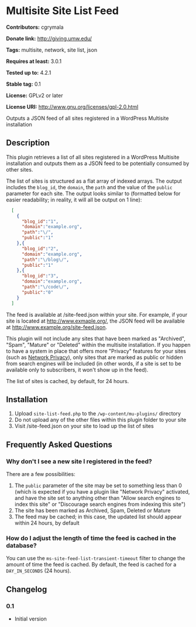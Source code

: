 # Multisite Site List Feed #
**Contributors:** cgrymala

**Donate link:** http://giving.umw.edu/

**Tags:** multisite, network, site list, json

**Requires at least:** 3.0.1

**Tested up to:** 4.2.1

**Stable tag:** 0.1

**License:** GPLv2 or later

**License URI:** http://www.gnu.org/licenses/gpl-2.0.html


Outputs a JSON feed of all sites registered in a WordPress Multisite installation

## Description ##

This plugin retrieves a list of all sites registered in a WordPress Multisite installation and outputs them as a JSON feed to be potentially consumed by other sites.

The list of sites is structured as a flat array of indexed arrays. The output includes the `blog_id`, the `domain`, the `path` and the value of the `public` parameter for each site. The output looks similar to (formatted below for easier readability; in reality, it will all be output on 1 line):

```json
  [
    {
      "blog_id":"1",
      "domain":"example.org",
      "path":"\/",
      "public":"1"
    },{
      "blog_id":"2",
      "domain":"example.org",
      "path":"\/blog\/",
      "public":"1"
    },{
      "blog_id":"3",
      "domain":"example.org",
      "path":"\/code\/",
      "public":"0"
    }
  ]
```

The feed is available at /site-feed.json within your site. For example, if your site is located at http://www.exmaple.org/, the JSON feed will be available at http://www.example.org/site-feed.json.

This plugin will not include any sites that have been marked as "Archived", "Spam", "Mature" or "Deleted" within the multisite installation. If you happen to have a system in place that offers more "Privacy" features for your sites (such as [Network Privacy](https://wordpress.org/plugins/network-privacy/)), only sites that are marked as public or hidden from search engines will be included (in other words, if a site is set to be available only to subscribers, it won't show up in the feed).

The list of sites is cached, by default, for 24 hours.

## Installation ##

1. Upload `site-list-feed.php` to the `/wp-content/mu-plugins/` directory
1. Do not upload any of the other files within this plugin folder to your site
1. Visit /site-feed.json on your site to load up the list of sites

## Frequently Asked Questions ##

### Why don't I see a new site I registered in the feed? ###

There are a few possibilities:

1. The `public` parameter of the site may be set to something less than 0 (which is expected if you have a plugin like "Network Privacy" activated, and have the site set to anything other than "Allow search engines to index this site" or "Discourage search engines from indexing this site")
1. The site has been marked as Archived, Spam, Deleted or Mature
1. The feed may be cached; in this case, the updated list should appear within 24 hours, by default

### How do I adjust the length of time the feed is cached in the database? ###

You can use the `ms-site-feed-list-transient-timeout` filter to change the amount of time the feed is cached. By default, the feed is cached for a `DAY_IN_SECONDS` (24 hours).

## Changelog ##

### 0.1 ###
* Initial version
